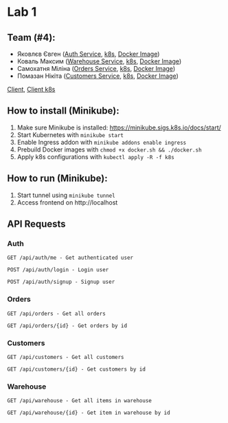 # Lab 1

## Team (#4):
- Яковлєв Євген ([Auth Service](https://github.com/JenyaFTW/microservices-1/tree/main/services/auth), [k8s](https://github.com/JenyaFTW/microservices-1/tree/main/k8s/auth), [Docker Image](https://hub.docker.com/layers/neura/auth-service/1/images/sha256-768b75b9ba44314871159216115c1a4808c99e5a8f927bc0dcc6b013f41a91a6?context=repo))
- Коваль Максим ([Warehouse Service](https://github.com/JenyaFTW/microservices-1/tree/main/services/warehouse), [k8s](https://github.com/JenyaFTW/microservices-1/tree/main/k8s/warehouse), [Docker Image]())
- Самохатня Міліна ([Orders Service](https://github.com/JenyaFTW/microservices-1/tree/main/services/orders), [k8s](https://github.com/JenyaFTW/microservices-1/tree/main/k8s/orders), [Docker Image](https://hub.docker.com/layers/milinass/order-service/1/images/sha256-d98af88d629c362063968674d2d936f3132b037dfa77315ee2b93e04bae04ae0?context=repo))
- Помазан Нікіта ([Customers Service](https://github.com/JenyaFTW/microservices-1/tree/main/services/customers), [k8s](https://github.com/JenyaFTW/microservices-1/tree/main/k8s/customers), [Docker Image](https://hub.docker.com/layers/pomazzanus/customer-docker/latest/images/sha256-7ef44f070c78a5263a031dc46a773ada0741dff85e05fd98954e9b87f8e9b8e2?context=repo))

[Client](https://github.com/JenyaFTW/microservices-1/tree/main/client), [Client k8s](https://github.com/JenyaFTW/microservices-1/tree/main/k8s/client)

## How to install (Minikube):
1) Make sure Minikube is installed: https://minikube.sigs.k8s.io/docs/start/
2) Start Kubernetes with `minikube start`
3) Enable Ingress addon with `minikube addons enable ingress`
4) Prebuild Docker images with `chmod +x docker.sh && ./docker.sh`
5) Apply k8s configurations with `kubectl apply -R -f k8s`

## How to run (Minikube):
1) Start tunnel using `minikube tunnel`
2) Access frontend on http://localhost

## API Requests

### Auth
`GET /api/auth/me - Get authenticated user`

`POST /api/auth/login - Login user`

`POST /api/auth/signup - Signup user`

### Orders
`GET /api/orders - Get all orders`

`GET /api/orders/{id} - Get orders by id`

### Customers
`GET /api/customers - Get all customers`

`GET /api/customers/{id} - Get customers by id`

### Warehouse
`GET /api/warehouse - Get all items in warehouse`

`GET /api/warehouse/{id} - Get item in warehouse by id`

